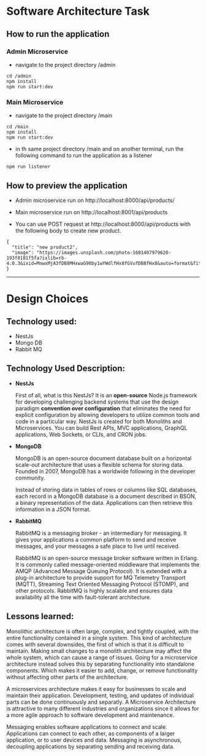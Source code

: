 # Software Architecture Task

## How to run the application

### Admin Microservice

- navigate to the project directory /admin

```
cd /admin
npm install
npm run start:dev
```

### Main Microservice

- navigate to the project directory /main

```
cd /main
npm install
npm run start:dev
```

- in th same project directory /main and on another terminal, run the following command to run the application as a listener

```
npm run listener
```

## How to preview the application

- Admin microservice run on http://localhost:8000/api/products/
- Main microservice run on http://localhost:8001/api/products

- You can use POST request at http://localhost:8000/api/products with the following body to create new product.

```
{
  "title": "new product2",
  "image": "https://images.unsplash.com/photo-1681407979620-193f8181f5fa?ixlib=rb-4.0.3&ixid=MnwxMjA3fDB8MHxwaG90by1wYWdlfHx8fGVufDB8fHx8&auto=format&fit=crop&w=387&q=80"
}
```

---

# Design Choices

## Technology used:

- NestJs
- Mongo DB
- Rabbit MQ

## Technology Used Description:

- **NestJs**

  First of all, what is this NestJs? It is an **open-source** Node.js framework for developing challenging backend systems that use the design paradigm **convention over configuration** that eliminates the need for explicit configuration by allowing developers to utilize common tools and code in a particular way.
  NestJs is created for both Monoliths and Microservices. You can build Rest APIs, MVC applications, GraphQL applications, Web Sockets, or CLIs, and CRON jobs.

- **MongoDB**

  MongoDB is an open-source document database built on a horizontal scale-out architecture that uses a flexible schema for storing data. Founded in 2007, MongoDB has a worldwide following in the developer community.

  Instead of storing data in tables of rows or columns like SQL databases, each record in a MongoDB database is a document described in BSON, a binary representation of the data. Applications can then retrieve this information in a JSON format.

- **RabbitMQ**

  RabbitMQ is a messaging broker - an intermediary for messaging. It gives your applications a common platform to send and receive messages, and your messages a safe place to live until received.

  RabbitMQ is an open-source message broker software written in Erlang. It is commonly called message-oriented middleware that implements the AMQP (Advanced Message Queuing Protocol). It is extended with a plug-in architecture to provide support for MQ Telemetry Transport (MQTT), Streaming Text Oriented Messaging Protocol (STOMP), and other protocols. RabbitMQ is highly scalable and ensures data availability all the time with fault-tolerant architecture.

## Lessons learned:

Monolithic architecture is often large, complex, and tightly coupled, with the entire functionality contained in a single system. This kind of architecture comes with several downsides, the first of which is that it is difficult to maintain. Making small changes to a monolith architecture may affect the whole system, which can cause a range of issues. Going for a microservice architecture instead solves this by separating functionality into standalone components. Which makes it easier to add, change, or remove functionality without affecting other parts of the architecture.

A microservices architecture makes it easy for businesses to scale and maintain their application. Development, testing, and updates of individual parts can be done continuously and separatly. A Microservice Architecture is attractive to many different industries and organizations since it allows for a more agile approach to software development and maintenance.

Messaging enables software applications to connect and scale. Applications can connect to each other, as components of a larger application, or to user devices and data. Messaging is asynchronous, decoupling applications by separating sending and receiving data.

